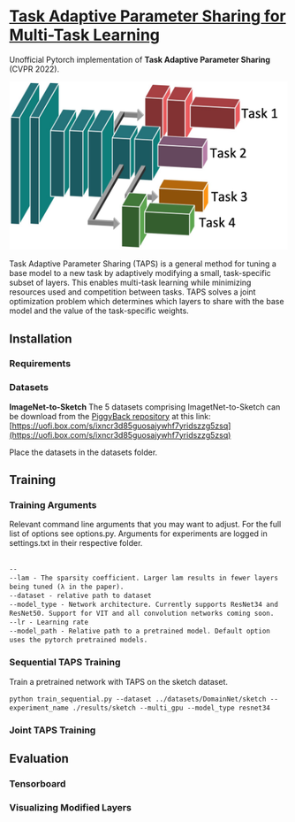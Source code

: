 # [Task Adaptive Parameter Sharing for Multi-Task Learning](https://arxiv.org/abs/2203.16708)

Unofficial Pytorch implementation of **Task Adaptive Parameter Sharing** (CVPR 2022). <br />


<p align="center">
<img src="./assets/teaser.jpg" width="512"/>
</p>

Task Adaptive Parameter Sharing (TAPS) is a general method for tuning a base model to a new task by adaptively modifying a small, task-specific subset of layers. This enables multi-task learning while minimizing resources used and competition between tasks. TAPS solves a joint optimization problem which determines which layers to share with the base model and the value of the task-specific weights.


## Installation

### Requirements

### Datasets

**ImageNet-to-Sketch**
The 5 datasets comprising ImagetNet-to-Sketch can be download from the [PiggyBack repository](https://github.com/arunmallya/piggyback) at this link: [https://uofi.box.com/s/ixncr3d85guosajywhf7yridszzg5zsq](https://uofi.box.com/s/ixncr3d85guosajywhf7yridszzg5zsq)

Place the datasets in the datasets folder.

## Training

### Training Arguments
Relevant command line arguments that you may want to adjust. For the full list of options see options.py. Arguments for experiments are logged in settings.txt in their respective folder. 

```

--
--lam - The sparsity coefficient. Larger lam results in fewer layers being tuned (λ in the paper).
--dataset - relative path to dataset
--model_type - Network architecture. Currently supports ResNet34 and ResNet50. Support for VIT and all convolution networks coming soon. 
--lr - Learning rate 
--model_path - Relative path to a pretrained model. Default option uses the pytorch pretrained models.
```

### Sequential TAPS Training
Train a pretrained network with TAPS on the sketch dataset. 
```
python train_sequential.py --dataset ../datasets/DomainNet/sketch --experiment_name ./results/sketch --multi_gpu --model_type resnet34
```



### Joint TAPS Training


## Evaluation

### Tensorboard

### Visualizing Modified Layers
